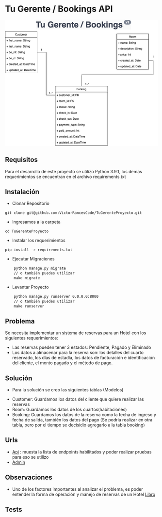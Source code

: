 # Tu Gerente / Bookings API

![TuGerenteHotel](https://github.com/VictorRancesCode/TuGerenteProyecto/raw/master/documents/hoteltugerente.png) 

## Requisitos
Para el desarrollo de este proyecto se utilizo Python 3.9.1, los demas requerimientos se encuentran en el archivo requirements.txt

## Instalación
* Clonar Repositorio
```
git clone git@github.com:VictorRancesCode/TuGerenteProyecto.git
```
* Ingresamos a la carpeta
```
cd TuGerenteProyecto
```
* Instalar los requerimientos
```
pip install -r requirements.txt
```
* Ejecutar Migraciones
```
    python manage.py migrate
    // o también puedes utilizar
    make migrate
```
* Levantar Proyecto
```
    python manage.py runserver 0.0.0.0:8000
    // o también puedes utilizar
    make runserver
```
## Problema
Se necesita implementar un sistema de reservas para un Hotel con los siguientes requerimientos:
*  Las reservas pueden tener 3 estados: Pendiente, Pagado y Eliminado
* Los datos a almacenar para la reserva son: los detalles del cuarto reservado, los días de estadía, los datos de facturación e identificación del cliente, el monto pagado y el método de pago.

## Solución
* Para la solución se creo las siguientes tablas (Modelos)
- Customer:  Guardamos los datos del cliente que quiere realizar las reservas
- Room: Guardamos los datos de los cuartos(habitaciones)
- Booking: Guardamos los datos de la reserva como la fecha de ingreso y fecha de salida, también los datos del pago (Se podria realizar en otra tabla, pero por el tiempo se decisidio agregarlo a la tabla booking)

## Urls
- [Api](http://localhost:8000/api/) : muesta la lista de endpoints habilitados y poder realizar pruebas para eso se utilizo 
- [Admin](http://localhost:8000/admin/) 

## Observaciones
* Uno de los factores importantes al analizar el problema, es poder entender la forma de operación y manejo de reservas de un Hotel [Libro](https://www.pearson.com/store/p/check-in-check-out-pearson-new-international-edition-managing-hotel-operations/P100000056832/9781292034355)

## Tests

